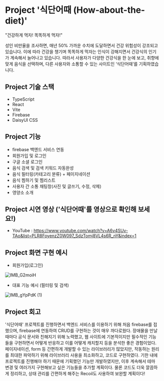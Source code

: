 # Project '식단어때 (How-about-the-diet)'
"건강하게 먹자! 똑똑하게 먹자!"

성인 비만율을 조사하면, 매년 50% 가까운 수치에 도달하면서 건강 위험성이 강조되고 있습니다. 
이에 따라 건강을 챙기며 똑똑하게 먹자는 인식이 강해지면서 건강식의 인기가 계속해서 늘어나고 있습니다. 
따라서 사용자가 다양한 건강식을 한 눈에 보고, 취향에 맞게 음식을 선택하며, 다른 사용자와 소통할 수 있는 사이트인 ‘식단어때’를 기획하였습니다. 



## Project 기술 스택

- TypeScript
- React
- Vite
- Firebase
- DaisyUI CSS



## Project 기능

- firebase 백엔드 서비스 연동
- 회원가입 및 로그인
- 구글 소셜 로그인
- 음식 검색 및 검색 키워드 자동완성
- 음식 필터링(카테고리 분류) + 페이지네이션
- 음식 찜하기 및 찜리스트
- 사용자 간 소통 채팅창(사진 및 글쓰기, 수정, 삭제)
- 영양소 소개



## Project 시연 영상 ('식단어때'를 영상으로 확인해 보세요!)
- YouTube : https://www.youtube.com/watch?v=A6v4SUv-TAo&list=PLR8FoyenzZ0W097_SdzTomj8VL4s6R_nY&index=1



## Project 화면 구현 예시
- 회원가입(로그인)

![IMB_G2moiH](https://github.com/YouJin-Cho/how-about-the-diet/assets/122290134/4d872721-7faf-46c8-a290-0a7a2219ca4c)

- 대표 기능 예시 (필터링 및 검색)

![IMB_gYpPdK (1)](https://github.com/YouJin-Cho/how-about-the-diet/assets/122290134/33db71d7-395d-4d1c-a263-14521be50058)




## Project 회고
'식단어때' 프로젝트를 진행하면서 백엔드 서비스를 이용하기 위해 처음 firebase를 접했으며, firebase에 연동하여 CRUD를 구현하는 것이 매우 까다로웠다.
장애물을 만날 때마다 공식 문서와 친해지기 위해 노력했고, 웹 사이트에 기본적이지만 필수적인 기능들을 구현하면서 어떻게 반응하고 이를 어떻게 캐치할지 등을 분석한 좋은 경험이었다.
페이지네이션, form 등 간편하게 개발할 수 있는 라이브러리가 많았지만, 작동하는 원리를 최대한 파악하기 위해 라이브러리 사용을 최소화하고, 코드로 구현하였다.
기한 내에 프로젝트를 진행해야 하기 때문에 기획했던 기능만 개발하였지만, 이후 계속해서 테마 변경 및 여러가지 구현해보고 싶은 기능들을 추가할 계획이다. 
물론 코드도 더욱 깔끔하게 정리하고, 상태 관리를 간편하게 해주는 Recoil도 사용하여 보완할 계획이다!

